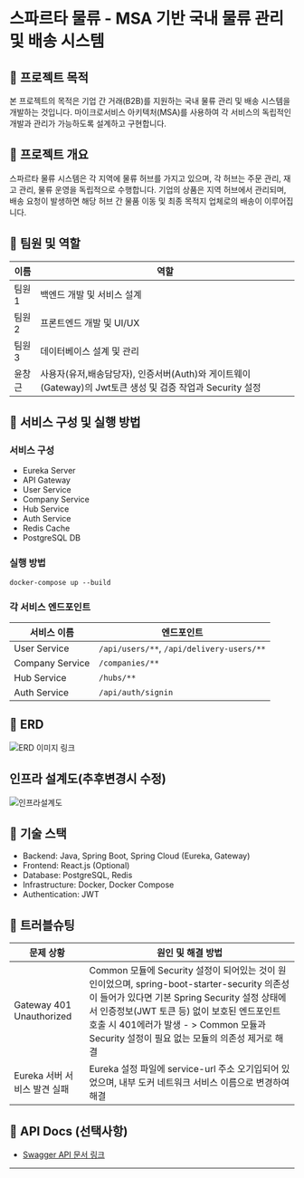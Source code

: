 # 스파르타 물류 - MSA 기반 국내 물류 관리 및 배송 시스템

## 📌 프로젝트 목적

본 프로젝트의 목적은 기업 간 거래(B2B)를 지원하는 국내 물류 관리 및 배송 시스템을 개발하는 것입니다. 마이크로서비스 아키텍처(MSA)를 사용하여 각 서비스의 독립적인 개발과 관리가 가능하도록 설계하고 구현합니다.

## 📌 프로젝트 개요

스파르타 물류 시스템은 각 지역에 물류 허브를 가지고 있으며, 각 허브는 주문 관리, 재고 관리, 물류 운영을 독립적으로 수행합니다. 기업의 상품은 지역 허브에서 관리되며, 배송 요청이 발생하면 해당 허브 간 물품 이동 및 최종 목적지 업체로의 배송이 이루어집니다.

## 📌 팀원 및 역할

| 이름 | 역할 |
|------|------|
| 팀원1 | 백엔드 개발 및 서비스 설계 |
| 팀원2 | 프론트엔드 개발 및 UI/UX |
| 팀원3 | 데이터베이스 설계 및 관리 |
| 윤창근 | 사용자(유저,배송담당자), 인증서버(Auth)와 게이트웨이(Gateway)의 Jwt토큰 생성 및 검증 작업과 Security 설정 |

## 📌 서비스 구성 및 실행 방법

### 서비스 구성

- Eureka Server
- API Gateway
- User Service
- Company Service
- Hub Service
- Auth Service
- Redis Cache
- PostgreSQL DB

### 실행 방법

```shell
docker-compose up --build
```

### 각 서비스 엔드포인트

| 서비스 이름     | 엔드포인트 |
|-----------------|------------|
| User Service    | `/api/users/**`, `/api/delivery-users/**` |
| Company Service | `/companies/**` |
| Hub Service     | `/hubs/**` |
| Auth Service    | `/api/auth/signin` |

## 📌 ERD

![ERD 이미지 링크](여기에_ERD_이미지_링크)

## 인프라 설계도(추후변경시 수정)

![인프라설계도](https://github.com/user-attachments/assets/806ac7a2-b367-436d-93d4-29bfc7c95283)

## 📌 기술 스택

- Backend: Java, Spring Boot, Spring Cloud (Eureka, Gateway)
- Frontend: React.js (Optional)
- Database: PostgreSQL, Redis
- Infrastructure: Docker, Docker Compose
- Authentication: JWT

## 📌 트러블슈팅

| 문제 상황                             | 원인 및 해결 방법 |
|------------------------------------|-------------------|
| Gateway 401 Unauthorized           |  Common 모듈에 Security 설정이 되어있는 것이 원인이었으며, spring-boot-starter-security 의존성이 들어가 있다면 기본 Spring Security 설정 상태에서 인증정보(JWT 토큰 등) 없이 보호된 엔드포인트 호출 시 401에러가 발생 - > Common 모듈과 Security 설정이 필요 없는 모듈의 의존성 제거로 해결 |
| Eureka 서버 서비스 발견 실패          | Eureka 설정 파일에 service-url 주소 오기입되어 있었으며, 내부 도커 네트워크 서비스 이름으로 변경하여 해결 |

## 📌 API Docs (선택사항)

- [Swagger API 문서 링크](여기에_Swagger_문서_링크)

---

